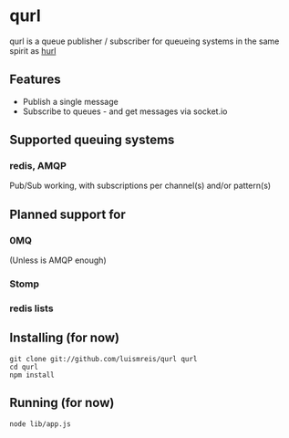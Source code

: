 # qurl

qurl is a queue publisher / subscriber for queueing systems in the same spirit as [hurl](http://github.com/defunkt/hurl)

## Features

  * Publish a single message
  * Subscribe to queues - and get messages via socket.io

## Supported queuing systems

### redis, AMQP

Pub/Sub working, with subscriptions per channel(s) and/or pattern(s)

## Planned support for

### 0MQ

(Unless is AMQP enough)

### Stomp

### redis lists

## Installing (for now)

    git clone git://github.com/luismreis/qurl qurl
    cd qurl
    npm install

## Running (for now)

    node lib/app.js
